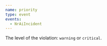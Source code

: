 ```yaml
---
name: priority
type: event
events:
  - NrAiIncident
---
```


The level of the violation: `warning` or `critical`.